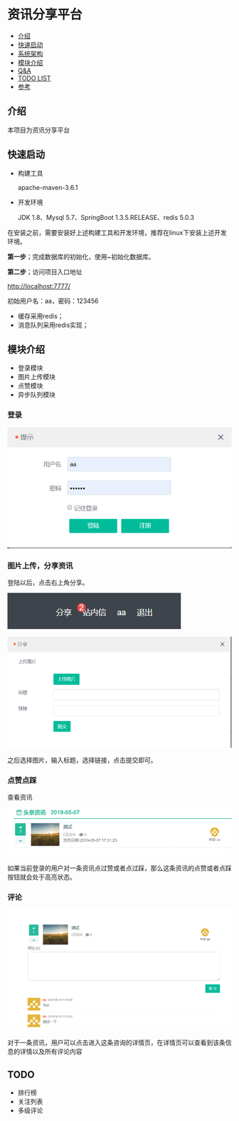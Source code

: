 
# 资讯分享平台

- [介绍](#介绍)
- [快速启动](#快速启动)
- [系统架构](#系统架构)
- [模块介绍](#模块介绍)
- [Q&A](#Q&A)
- [TODO LIST](#TODO)
- [参考](#参考)

## 介绍

本项目为资讯分享平台


## 快速启动

- 构建工具

  apache-maven-3.6.1

- 开发环境

  JDK 1.8、Mysql 5.7、SpringBoot 1.3.5.RELEASE、redis 5.0.3

在安装之前，需要安装好上述构建工具和开发环境，推荐在linux下安装上述开发环境。

**第一步**；完成数据库的初始化，使用~初始化数据库。

**第二步**；访问项目入口地址

<http://localhost:7777/>

初始用户名：aa，密码：123456


- 缓存采用redis；
- 消息队列采用redis实现；

## 模块介绍
- 登录模块
- 图片上传模块
- 点赞模块
- 异步队列模块

### 登录
![登录](doc/登录.png)

### 图片上传，分享资讯
登陆以后，点击右上角分享。

![分享](doc/分享.png)

![点击分享以后](doc/点击分享以后.png)

之后选择图片，输入标题，选择链接，点击提交即可。
### 点赞点踩
查看资讯

![资讯](doc/资讯.png)

如果当前登录的用户对一条资讯点过赞或者点过踩，那么这条资讯的点赞或者点踩按钮就会处于高亮状态。
### 评论

![评论](doc/评论.png)

对于一条资讯，用户可以点击进入这条咨询的详情页，在详情页可以查看到该条信息的详情以及所有评论内容


## TODO
- 排行榜
- 关注列表
- 多级评论
